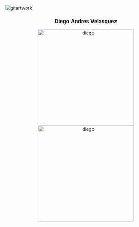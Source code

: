  ![gitartwork](gitartwork.svg)
  
<div id="header" align="center">

<h3>Diego Andres Velasquez</h3>

<div  id="gifs">
<img src="https://media.giphy.com/media/0lGElDgkbXFRKXsAro/giphy-downsized-large.gif" alt="diego" width="300px">
    <img src="https://media.giphy.com/media/5OW9D8sfzccttn3MwL/giphy.gif" alt="diego" width="300px">

</div>
   
</div>
   
